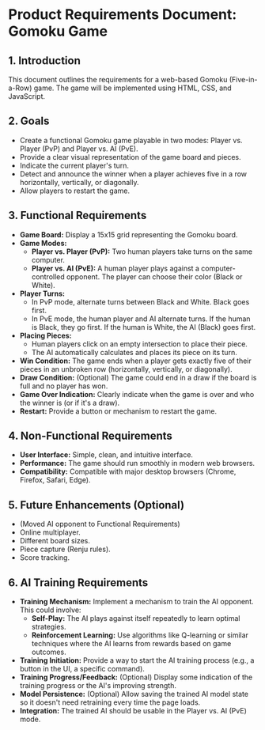 # Product Requirements Document: Gomoku Game

## 1. Introduction
This document outlines the requirements for a web-based Gomoku (Five-in-a-Row) game. The game will be implemented using HTML, CSS, and JavaScript.

## 2. Goals
- Create a functional Gomoku game playable in two modes: Player vs. Player (PvP) and Player vs. AI (PvE).
- Provide a clear visual representation of the game board and pieces.
- Indicate the current player's turn.
- Detect and announce the winner when a player achieves five in a row horizontally, vertically, or diagonally.
- Allow players to restart the game.

## 3. Functional Requirements
- **Game Board:** Display a 15x15 grid representing the Gomoku board.
- **Game Modes:**
    - **Player vs. Player (PvP):** Two human players take turns on the same computer.
    - **Player vs. AI (PvE):** A human player plays against a computer-controlled opponent. The player can choose their color (Black or White).
- **Player Turns:**
    - In PvP mode, alternate turns between Black and White. Black goes first.
    - In PvE mode, the human player and AI alternate turns. If the human is Black, they go first. If the human is White, the AI (Black) goes first.
- **Placing Pieces:**
    - Human players click on an empty intersection to place their piece.
    - The AI automatically calculates and places its piece on its turn.
- **Win Condition:** The game ends when a player gets exactly five of their pieces in an unbroken row (horizontally, vertically, or diagonally).
- **Draw Condition:** (Optional) The game could end in a draw if the board is full and no player has won.
- **Game Over Indication:** Clearly indicate when the game is over and who the winner is (or if it's a draw).
- **Restart:** Provide a button or mechanism to restart the game.

## 4. Non-Functional Requirements
- **User Interface:** Simple, clean, and intuitive interface.
- **Performance:** The game should run smoothly in modern web browsers.
- **Compatibility:** Compatible with major desktop browsers (Chrome, Firefox, Safari, Edge).

## 5. Future Enhancements (Optional)
- (Moved AI opponent to Functional Requirements)
- Online multiplayer.
- Different board sizes.
- Piece capture (Renju rules).
- Score tracking.

## 6. AI Training Requirements
- **Training Mechanism:** Implement a mechanism to train the AI opponent. This could involve:
    - **Self-Play:** The AI plays against itself repeatedly to learn optimal strategies.
    - **Reinforcement Learning:** Use algorithms like Q-learning or similar techniques where the AI learns from rewards based on game outcomes.
- **Training Initiation:** Provide a way to start the AI training process (e.g., a button in the UI, a specific command).
- **Training Progress/Feedback:** (Optional) Display some indication of the training progress or the AI's improving strength.
- **Model Persistence:** (Optional) Allow saving the trained AI model state so it doesn't need retraining every time the page loads.
- **Integration:** The trained AI should be usable in the Player vs. AI (PvE) mode.